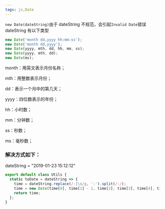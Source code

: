 ```yaml
---
tags: js,Date
---
```


`new Date(dateString)`由于 dateString 不规范，会引起`Invalid Date`错误
dateString 有以下类型

```js
new Date('month dd,yyyy hh:mm:ss');
new Date('month dd,yyyy');
new Date(yyyy, mth, dd, hh, mm, ss);
new Date(yyyy, mth, dd);
new Date(ms);
```

month：用英文表示月份名称；

mth：用整数表示月份；

dd：表示一个月中的第几天；

yyyy：四位数表示的年份；

hh：小时数；

mm：分钟数；

ss：秒数；

ms：毫秒数；

### 解决方式如下：

dateString = "2019-01-23 15:12:12"

```js
export default class Utils {
  static toDate = dateString => {
    time = dateString.replace(/-|\s/g, ':').split(/:/);
    time = new Date(time[0], time[1] - 1, time[2], time[3], time[4], time[5]);
    return time;
  };
}
```
